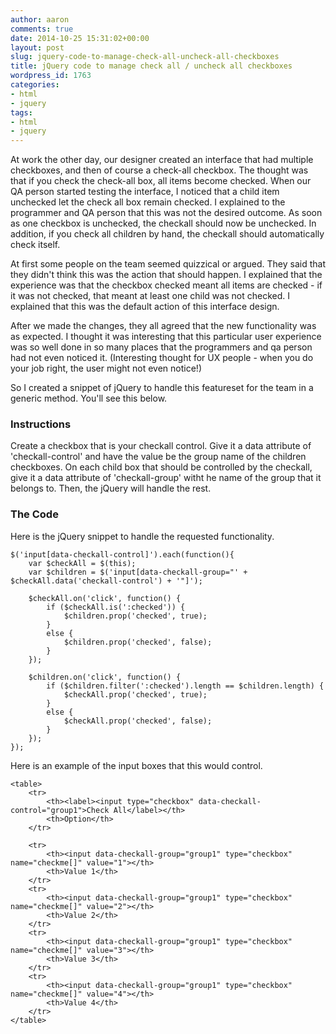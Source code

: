 ```yaml
---
author: aaron
comments: true
date: 2014-10-25 15:31:02+00:00
layout: post
slug: jquery-code-to-manage-check-all-uncheck-all-checkboxes
title: jQuery code to manage check all / uncheck all checkboxes
wordpress_id: 1763
categories:
- html
- jquery
tags:
- html
- jquery
---
```


At work the other day, our designer created an interface that had multiple checkboxes, and then of course a check-all checkbox.  The thought was that if you check the check-all box, all items become checked.  When our QA person started testing the interface, I noticed that a child item unchecked let the check all box remain checked.  I explained to the programmer and QA person that this was not the desired outcome.  As soon as one checkbox is unchecked, the checkall should now be unchecked.  In addition, if you check all children by hand, the checkall should automatically check itself.  

At first some people on the team seemed quizzical or argued.  They said that they didn't think this was the action that should happen.  I explained that the experience was that the checkbox checked meant all items are checked - if it was not checked, that meant at least one child was not checked.  I explained that this was the default action of this interface design.  

After we made the changes, they all agreed that the new functionality was as expected.  I thought it was interesting that this particular user experience was so well done in so many places that the programmers and qa person had not even noticed it.  (Interesting thought for UX people - when you do your job right, the user might not even notice!)  

So I created a snippet of jQuery to handle this featureset for the team in a generic method.  You'll see this below.



### Instructions



Create a checkbox that is your checkall control.  Give it a data attribute of 'checkall-control' and have the value be the group name of the children checkboxes.  On each child box that should be controlled by the checkall, give it a data attribute of 'checkall-group' witht he name of the group that it belongs to.  Then, the jQuery will handle the rest.



### The Code



Here is the jQuery snippet to handle the requested functionality.


    
    
    $('input[data-checkall-control]').each(function(){
        var $checkAll = $(this);
        var $children = $('input[data-checkall-group="' + $checkAll.data('checkall-control') + '"]');
     
        $checkAll.on('click', function() {
            if ($checkAll.is(':checked')) {
                $children.prop('checked', true);
            }
            else {
                $children.prop('checked', false);
            }
        });
     
        $children.on('click', function() {
            if ($children.filter(':checked').length == $children.length) {
                $checkAll.prop('checked', true);
            }
            else {
                $checkAll.prop('checked', false);
            }
        });
    });
    



Here is an example of the input boxes that this would control.


    
    
    <table>
        <tr>
            <th><label><input type="checkbox" data-checkall-control="group1">Check All</label></th>
            <th>Option</th>
        </tr>
     
        <tr>
            <th><input data-checkall-group="group1" type="checkbox" name="checkme[]" value="1"></th>
            <th>Value 1</th>
        </tr>
        <tr>
            <th><input data-checkall-group="group1" type="checkbox" name="checkme[]" value="2"></th>
            <th>Value 2</th>
        </tr>
        <tr>
            <th><input data-checkall-group="group1" type="checkbox" name="checkme[]" value="3"></th>
            <th>Value 3</th>
        </tr>
        <tr>
            <th><input data-checkall-group="group1" type="checkbox" name="checkme[]" value="4"></th>
            <th>Value 4</th>
        </tr>
    </table>
    
